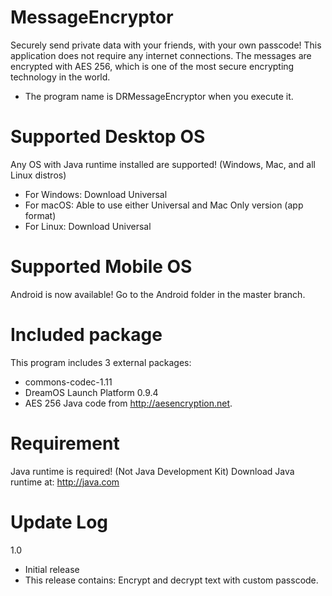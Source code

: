 # MessageEncryptor
Securely send private data with your friends, with your own passcode!
This application does not require any internet connections.
The messages are encrypted with AES 256, which is one of the most secure encrypting technology in the world.
* The program name is DRMessageEncryptor when you execute it.

# Supported Desktop OS
Any OS with Java runtime installed are supported! (Windows, Mac, and all Linux distros)
- For Windows: Download Universal
- For macOS: Able to use either Universal and Mac Only version (app format)
- For Linux: Download Universal

# Supported Mobile OS
Android is now available!
Go to the Android folder in the master branch.

# Included package
This program includes 3 external packages: 
- commons-codec-1.11
- DreamOS Launch Platform 0.9.4
- AES 256 Java code from http://aesencryption.net.

# Requirement
Java runtime is required! (Not Java Development Kit)
Download Java runtime at: http://java.com

# Update Log
1.0
- Initial release
- This release contains: Encrypt and decrypt text with custom passcode.